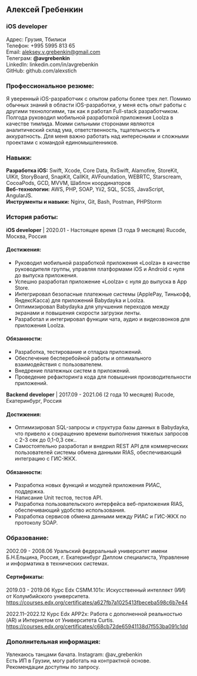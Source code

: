 ## Алексей Гребенкин

### iOS developer

Адрес: Грузия, Тбилиси<br>
Телефон: +995 5995 813 65<br>
Email: aleksey.v.grebenkin@gmail.com<br>
Телеграм: **@avgrebenkin**<br>
LinkedIn: linkedin.com/in/avgrebenkin<br>
GitHub: github.com/alexstich<br>

### Профессиональное резюме:

Я уверенный iOS-разработчик с опытом работы более трех лет. Помимо обычных знаний в области iOS-разработки, у меня есть опыт работы с другими технологиями, так как я работал Full-stack разработчиком. Полгода руководил мобильной разработкой приложения Loolza в качестве тимлида. Моими сильными сторонами являются аналитический склад ума, ответственность, тщательность и аккуратность. Для меня важно работать над интересными и сложными проектами с командой единомышленников.

### Навыки:

**Разработка iOS:**  Swift, Xcode, Core Data, RxSwift, Alamofire, StoreKit, UIKit, StoryBoard, SnapKit, CallKit, AVFoundation, WEBRTC, Starscream, CocoaPods, GCD, MVVM, Шаблон координаторов<br>
**Веб-технологии:** AWS, PHP, SOAP, Yii2, SQL, SCSS, JavaScript, AngularJS.<br>
**Инструменты и навыки:** Nginx, Git, Bash, Postman, PHPStorm

### История работы:

**iOS developer** | 2020.01 - Настоящее время (3 года 9 месяцев)
Rucode, Москва, Россия

#### Достижения:

- Руководил мобильной разработкой приложения «Loolza» в качестве руководителя группы, управляя платформами iOS и Android с нуля до выпуска приложения.
- Успешно разработал приложение «Loolza» с нуля до выпуска в App Store.
- Интегрировал безопасные платежные системы (ApplePay, Тинькофф, ЯндексКасса) для приложений Babydayka и Loolza.
- Оптимизировал Babydayka для улучшения переходов между экранами и повышения скорости загрузки ленты.
- Разработал и интегрировал функции чата, аудио и видеозвонков для приложения Loolza.
#### Обязанности:
- Разработка, тестирование и отладка приложений.
- Обеспечение бесперебойной работы и оптимального взаимодействия с пользователем.
- Внедрение платежных систем в приложений.
- Проведение рефакторинга кода для повышения производительности приложений.

**Backend developer** | 2017.09 - 2021.06 (2 года 10 месяцев)
Rucode, Екатеринбург, Россия

#### Достижения:

- Оптимизировал SQL-запросы и структура базы данных в Babydayka, что привело к сокращению времени выполнения тяжелых запросов с 2-3 сек до 0,1-0,3 сек..
- Самостоятельно разработал и внедрил REST API для коммерческих пользователей системы обмена данными RIAS, обеспечивающий интеграцию с ГИС-ЖКХ.

#### Обязанности:

- Разработка новых функций и модулей приложения РИАС, поддержка.
- Написание Unit тестов, тестов API.
- Разработка пользовательского интерфейса веб-приложения RIAS, обеспечивающий удобство использования.
- Разработка сервисов обмена данными между РИАС и ГИС-ЖКХ по протоколу SOAP.

### Образование:

2002.09 - 2008.06 Уральский федеральный университет имени Б.Н.Ельцина, Россия, г. Екатеринбург
Диплом специалиста, Управление и информатика в технических системах.

#### Сертификаты:
2019.03 - 2019.06 Курс Edx CSMM.101x: Искусственный интеллект (ИИ) от Колумбийского университета.
https://courses.edx.org/certificates/a627fb7a1025413fbeceba598c6b7e44

2022.11–2022.12 Курс Edx APP2x: Работа с дополненной реальностью (AR) и Интернетом от Университета  Curtis.
https://courses.edx.org/certificates/c68cb72de65941138d7f553ba091c1dd

### Дополнительная информация:

Увлекаюсь танцами бачата. Instagram: @av_grebenkin<br>
Есть ИП в Грузии, могу работать на контрактной основе.<br>
Рекомендации доступны по запросу.